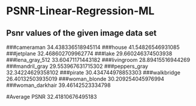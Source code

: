 # PSNR-Linear-Regression-ML

## Psnr values of the given image data set

###cameraman      34.438336518945114
###house          41.54826546931085
###jetplane       32.468602709962774
###lake           29.660246374503938
###lena_gray_512  33.60471171443182
###livingroom     28.89415516944269
###mandril_gray   29.553967631715302
###peppers_gray   32.34224629358102
###pirate         30.434744978853303
###walkbridge     26.40132503935019
###woman_blonde   30.209254045976994
###woman_darkhair 39.46142523334798

#Average PSNR  32.41810676495183

